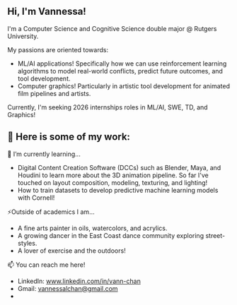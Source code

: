 ## Hi, I'm Vannessa!
I'm a Computer Science and Cognitive Science double major @ Rutgers University.

My passions are oriented towards:
  - ML/AI applications! Specifically how we can use reinforcement learning algorithms to       model real-world conflicts, predict future outcomes, and tool development. 
  - Computer graphics! Particularly in artistic tool development for animated film
    pipelines and artists. 

Currently, I'm seeking 2026 internships roles in ML/AI, SWE, TD, and Graphics! 
<!--
**vuhness/vuhness** is a ✨ _special_ ✨ repository because its `README.md` (this file) appears on your GitHub profile.

Here are some ideas to get you started:

LINKEDIN: www.linkedin.com/in/vann-chan

🔭 I’m currently working on ...
- 🌱 I’m currently learning ...
- 👯 I’m looking to collaborate on ...
- 🤔 I’m looking for help with ...
- 💬 Ask me about ...
- 📫 How to reach me: ...
- 😄 Pronouns: ...
- ⚡ Fun fact: ...
-->
🔭 Here is some of my work: 
  - 

🌱 I’m currently learning... 
  - Digital Content Creation Software (DCCs) such as Blender, Maya, and Houdini to learn     more about the 3D animation pipeline. So far I've touched on layout composition,         modeling, texturing, and lighting!
  - How to train datasets to develop predictive machine learning models with Cornell!


⚡Outside of academics I am...
  - A fine arts painter in oils, watercolors, and acrylics.
  - A growing dancer in the East Coast dance community exploring street-styles.
  - A lover of exercise and the outdoors!

📫 You can reach me here!
  - LinkedIn: www.linkedin.com/in/vann-chan
  - Gmail: vannessalchan@gmail.com
  - 
